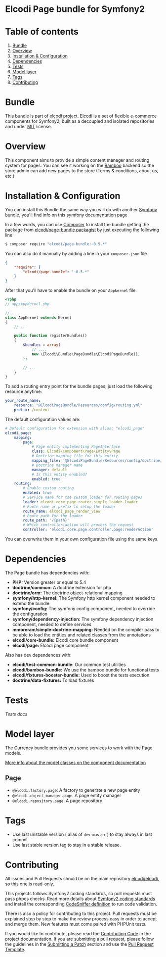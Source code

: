 Elcodi Page bundle for Symfony2
===============================

# Table of contents

1. [Bundle](#bundle)
1. [Overview](#overview)
1. [Installation & Configuration](#installation-configuration)
1. [Dependencies](#dependencies)
1. [Tests](#tests)
1. [Model layer](#model-layer)
1. [Tags](#tags)
1. [Contributing](#contributing)

# Bundle

This bundle is part of [elcodi project](https://github.com/elcodi).
Elcodi is a set of flexible e-commerce components for Symfony2, built as a
decoupled and isolated repositories and under [MIT] license.

# Overview

This component aims to provide a simple content manager and routing system for
pages.
You can see it working on the [Bamboo] backend so the store admin can add new
pages to the store (Terms & conditions, about us, etc.)

# Installation & Configuration

You can install this Bundle the same way you will do with another [Symfony]
bundle, you'll find info on this [symfony documentation page][4]

In a few words, you can use [Composer] to install the bundle getting the package
from
[elcodi/page-bundle packagist](https://packagist.org/packages/elcodi/page-bundle)
by just executing the following line

``` bash
$ composer require "elcodi/page-bundle:~0.5.*"
```

You can also do it manually by adding a line in your ``composer.json`` file

``` json
{
    "require": {
        "elcodi/page-bundle": "~0.5.*"
    }
}

```

After that you'll have to enable the bundle on your `Appkernel` file.

``` php
<?php
// app/AppKernel.php

// ...
class AppKernel extends Kernel
{
    // ...

    public function registerBundles()
    {
        $bundles = array(
            // ...,
            new \Elcodi\Bundle\PageBundle\ElcodiPageBundle(),
        );

        // ...
    }
}
```

To add a routing entry point for the bundle pages, just load the following
resource anytime:

``` yaml
your_route_name:
    resource: "@ElcodiPageBundle/Resources/config/routing.yml"
    prefix: /content
```

The default configuration values are:

```yaml
# Default configuration for extension with alias: "elcodi_page"
elcodi_page:
    mapping:
        page:
            # Page entity implementing PageInterface
            class: Elcodi\Component\Page\Entity\Page
            # Doctrine mapping file for this entity
            mapping_file: '@ElcodiPageBundle/Resources/config/doctrine/Page.orm.yml'
            # Doctrine manager name
            manager: default
            # Is this entity enabled?
            enabled: true
    routing:
        # Enable custom routing
        enabled: true
        # Service name for the custom loader for routing pages
        loader: elcodi.core.page.router.simple_loader.loader
        # Route name or prefix to setup the loader
        route_name: elcodi_page_render_view
        # Route path for the loader
        route_path: '/{path}'
        # Which controller:action will process the request
        controller: 'elcodi.core.page.controller.page:renderAction'
```

You can overwrite them in your own configuration file using the same keys.

# Dependencies

The Page bundle has dependencies with:
- **PHP:** Version greater or equal to 5.4
- **doctrine/common:** A doctrine extension for php
- **doctrine/orm:** The doctrine object-relational mapping
- **symfony/http-kernel:** The Symfony http kernel component needed to extend
the bundle
- **symfony/config:** The symfony config component, needed to override the
configuration
- **symfony/dependency-injection:** The symfony dependency injection component,
needed to define services
- **mmoreram/simple-doctrine-mapping:** Needed on the compiler pass to be able
to load the entities and related classes from the annotations
- **elcodi/core-bundle:** Elcodi core bundle component
- **elcodi/page:** Elcodi page component

Also has dev dependences with:
- **elcodi/test-common-bundle:** Our common test utilities
- **elcodi/bamboo-bundle:** We use the bamboo bundle for functional tests
- **elcodi/fixtures-booster-bundle:** Used to boost the tests execution
- **doctrine/data-fixtures:** To load fixtures

# Tests

*Tests docs*

# Model layer

The Currency bundle provides you some services to work with the Page models.

[More info about the model classes on the component documentation](https://github.com/elcodi/Page/blob/master/README.md#model-layer)

## Page

- `@elcodi.factory.page`: A factory to generate a new page entity
- `@elcodi.object_manager.page`: A page entity manager
- `@elcodi.repository.page`: A page repository

# Tags

* Use last unstable version ( alias of `dev-master` ) to stay always in last commit
* Use last stable version tag to stay in a stable release.

# Contributing

All issues and Pull Requests should be on the main repository
[elcodi/elcodi](https://github.com/elcodi/elcodi), so this one is read-only.

This projects follows Symfony2 coding standards, so pull requests must pass phpcs
checks. Read more details about
[Symfony2 coding standards](http://symfony.com/doc/current/contributing/code/standards.html)
and install the corresponding [CodeSniffer definition](https://github.com/opensky/Symfony2-coding-standard)
to run code validation.

There is also a policy for contributing to this project. Pull requests must
be explained step by step to make the review process easy in order to
accept and merge them. New features must come paired with PHPUnit tests.

If you would like to contribute, please read the [Contributing Code][1] in the project
documentation. If you are submitting a pull request, please follow the guidelines
in the [Submitting a Patch][2] section and use the [Pull Request Template][3].

[1]: http://symfony.com/doc/current/contributing/code/index.html
[2]: http://symfony.com/doc/current/contributing/code/patches.html#check-list
[3]: http://symfony.com/doc/current/contributing/code/patches.html#make-a-pull-request
[4]: http://symfony.com/doc/current/cookbook/bundles/installation.html
[MIT]: http://opensource.org/licenses/MIT
[Bamboo]: https://github.com/elcodi/bamboo
[Open exchange rates]: https://openexchangerates.org/
[Composer]: https://getcomposer.org/
[Symfony]: http://symfony.com/
